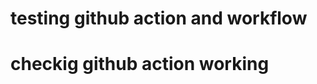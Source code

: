 <!-- https://source.unsplash.com/random/1920x1080/?wallpaper,landscape -->
# testing github action and workflow
# checkig github action working


